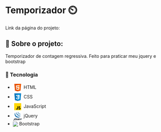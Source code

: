 # Temporizador ⏲️
Link da página do projeto:
## :brain: Sobre o projeto:
Temporizador de contagem regressiva.
Feito para praticar meu jquery e bootstrap

### 🚀 Tecnologia

- <img src="https://github.com/Rhuan-Gonzaga/JogaDaVelha/blob/main/logo/html.png" width="30px" align="center"> HTML
- <img src="https://github.com/Rhuan-Gonzaga/JogaDaVelha/blob/main/logo/css.png" width="30px" align="center"> CSS
- <img src="https://github.com/Rhuan-Gonzaga/JogaDaVelha/blob/main/logo/javascript.png" width="30px" align="center"> JavaScript
- <img src="https://github.com/Rhuan-Gonzaga/JogaDaVelha/blob/main/logo/jq.png" width="30px" align="center"> jQuery
- <img src="https://github.com/Rhuan-Gonzaga/JogoDaVelha/blob/main/logo/bs.png" width="30px" align="center"> Bootstrap


